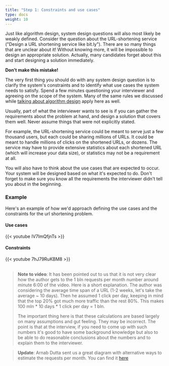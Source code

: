 ```yaml
---
title: "Step 1: Constraints and use cases"
type: docs
weight: 10
---
```

Just like algorithm design, system design questions will also most likely be weakly defined. Consider the question about the URL-shortening service ("Design a URL shortening service like bit.ly"). There are so many things that are unclear about it! Without knowing more, it will be impossible to design an appropriate solution. Actually, many candidates forget about this and start designing a solution immediately.

**Don’t make this mistake!**

The very first thing you should do with any system design question is to clarify the system's constraints and to identify what use cases the system needs to satisfy. Spend a few minutes questioning your interviewer and agreeing on the scope of the system. Many of the same rules we discussed while [talking about algorithm design](/algorithms/algorithm-design-canvas/task-constraints/) apply here as well.

Usually, part of what the interviewer wants to see is if you can gather the requirements about the problem at hand, and design a solution that covers them well. Never assume things that were not explicitly stated.

For example, the URL-shortening service could be meant to serve just a few thousand users, but each could be sharing millions of URLs. It could be meant to handle millions of clicks on the shortened URLs, or dozens. The service may have to provide extensive statistics about each shortened URL (which will increase your data size), or statistics may not be a requirement at all.

You will also have to think about the use cases that are expected to occur. Your system will be designed based on what it's expected to do. Don't forget to make sure you know all the requirements the interviewer didn't tell you about in the beginning.

### Example

Here's an example of how we'd approach defining the use cases and the constraints for the url shortening problem.

#### Use cases

<div class="row">
<div class="col-md-8 col-md-offset-2">
<div class="embed-responsive embed-responsive-16by9 text-center">
{{< youtube IV7ImQfjnTs >}}
</div>
</div>
</div>


#### Constraints

<div class="row">
<div class="col-md-8 col-md-offset-2">
<div class="embed-responsive embed-responsive-16by9 text-center">
{{< youtube 7hJ79RuKBM8 >}}
</div>
</div>
</div>

<br>

> **Note to video**: It has been pointed out to us that it is not very clear how the author gets to the 1 bln requests per month number around minute 6:00 of the video. Here is a short explanation. The author was considering the average time span of a URL (1-2 weeks, let's take the average ~ 10 days). Then he assumed 1 click per day, keeping in mind that the top 20% got much more traffic than the rest 80%. This makes 100 mln * 10 days * 1 click per day = 1 bln.
>
> The important thing here is that these calculations are based largely on many assumptions and gut feeling. They may be incorrect. The point is that at the interview, if you need to come up with such numbers it's good to have some background knowledge but also to be able to do reasonable conclusions about the numbers and to explain them to the interviewer.

> **Update**: Arnab Dutta sent us a great diagram with alternative ways to estimate the requests per month. You can find it <a href="https://github.com/antonrd/hiredintech_files/raw/master/system_design/digram_url_shortening.jpg" target="_blank" rel="noopener noreferrer">here</a>
